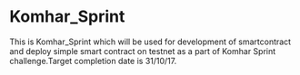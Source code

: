 # Komhar_Sprint
This is Komhar_Sprint which will be used ​for development​ ​of​ ​smart​ ​contract​ ​and​ ​deploy​ ​simple​ ​smart​ ​contract​ ​on testnet as a part of Komhar Sprint challenge.Target completion date is 31/10/17.
